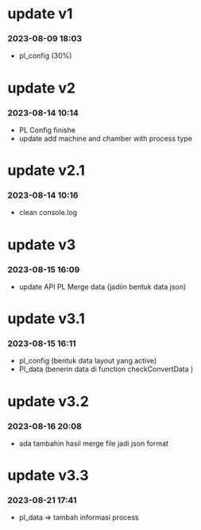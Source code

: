 # update v1
### 2023-08-09 18:03
- pl_config (30%)

# update v2
### 2023-08-14 10:14
- PL Config finishe
- update add machine and chamber with process type

# update v2.1
### 2023-08-14 10:16
- clean console.log

# update v3
### 2023-08-15 16:09
- update API PL Merge data (jadiin bentuk data json)

# update v3.1
### 2023-08-15 16:11
- pl_config (bentuk data layout yang active)
- Pl_data (benerin data di function checkConvertData )

# update v3.2
### 2023-08-16 20:08
- ada tambahin hasil merge file jadi json format

# update v3.3
### 2023-08-21 17:41
- pl_data => tambah informasi process
